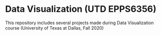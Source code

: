 # Data Visualization (UTD EPPS6356)
This repository includes several projects made during Data Visualization course (University of Texas at Dallas, Fall 2020)
